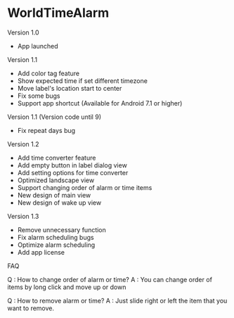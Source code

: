 # WorldTimeAlarm

Version 1.0
- App launched

Version 1.1
- Add color tag feature
- Show expected time if set different timezone
- Move label's location start to center
- Fix some bugs
- Support app shortcut (Available for Android 7.1 or higher)

Version 1.1 (Version code until 9)
- Fix repeat days bug

Version 1.2
- Add time converter feature
- Add empty button in label dialog view
- Add setting options for time converter
- Optimized landscape view
- Support changing order of alarm or time items
- New design of main view
- New design of wake up view

Version 1.3
- Remove unnecessary function
- Fix alarm scheduling bugs
- Optimize alarm scheduling
- Add app license


FAQ

Q : How to change order of alarm or time?
A : You can change order of items by long click and move up or down

Q : How to remove alarm or time?
A : Just slide right or left the item that you want to remove.
